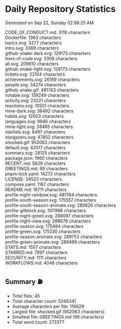 # Daily Repository Statistics
Generated on Sep 22, Sunday 02:56:25 AM  

CODE_OF_CONDUCT.md: 3119 characters  
Dockerfile: 1363 characters  
topics.svg: 3277 characters  
intro.svg: 3369 characters  
github-snake-dark.svg: 129173 characters  
lines-of-code.svg: 3308 characters  
all.svg: 209810 characters  
github-snake-light.svg: 129173 characters  
tickets.svg: 22104 characters  
achievements.svg: 26169 characters  
people.svg: 34274 characters  
github-snake.gif: 481743 characters  
notable.svg: 139249 characters  
activity.svg: 23221 characters  
reactions.svg: 10551 characters  
mine-dark.svg: 38492 characters  
habits.svg: 12003 characters  
languages.svg: 9946 characters  
mine-light.svg: 38465 characters  
starlists.svg: 8497 characters  
stargazers.svg: 47852 characters  
shocked.gif: 952063 characters  
default.svg: 42017 characters  
summary.svg: 28125 characters  
package.json: 1960 characters  
RECENT.md: 5629 characters  
GREETINGS.md: 99 characters  
pnpm-lock.yaml: 14272 characters  
LICENSE: 34523 characters  
compose.yaml: 1167 characters  
README.md: 16711 characters  
profile-night-rainbow.svg: 481784 characters  
profile-south-season.svg: 175557 characters  
profile-south-season-animate.svg: 289826 characters  
profile-gitblock.svg: 307998 characters  
profile-night-green.svg: 288097 characters  
profile-night-view.svg: 288678 characters  
profile-season.svg: 175484 characters  
profile-green.svg: 175230 characters  
profile-season-animate.svg: 289753 characters  
profile-green-animate.svg: 289499 characters  
STATS.md: 1557 characters  
STARRED.md: 7997 characters  
SECURITY.md: 1111 characters  
WORKFLOWS.md: 4046 characters  

## Summary ⛽  
- Total files: 45  
- Total character count: 5248341  
- Average characters per file: 116629  
- Largest file: shocked.gif (952063 characters)  
- Smallest file: GREETINGS.md (99 characters)  
- Total word count: 273377  
